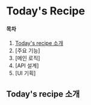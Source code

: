 # Today's Recipe

#### 목차

1. [Today's recipe 소개](#todays-recipe-소개)
2. [주요 기능]
3. [메인 로직]
4. [API 설계]
5. [UI 기획]

## Today's recipe 소개